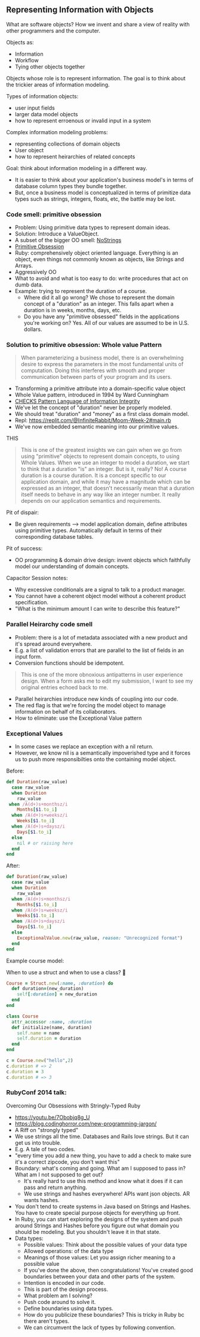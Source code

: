 
## Representing Information with Objects

What are software objects? How we invent and share a view of reality with other programmers and the computer.

Objects as:

- Information
- Workflow
- Tying other objects together

Objects whose role is to represent information. The goal is to think about the trickier areas of information modeling.

Types of information objects:

- user input fields
- larger data model objects
- how to represent erroenous or invalid input in a system

Complex information modeling problems:

- representing collections of domain objects
- User object
- how to represent heirarchies of related concepts

Goal: think about information modeling in a different way.

- It is easier to think about your application's business model's in terms of database column types they bundle together.
- But, once a business model is conceptualized in terms of primitize data types such as strings, integers, floats, etc, the battle may be lost.

### Code smell: primitive obsession

- Problem: Using primitive data types to represent domain ideas.
- Solution: Introduce a ValueObject.
- A subset of the bigger OO smell: [NoStrings](http://wiki.c2.com/?NoStrings)
- [Primitive Obsession](http://wiki.c2.com/?PrimitiveObsession)
- Ruby: comprehensively object oriented language. Everything is an object, even things not commonly known as objects, like Strings and Arrays.
- Aggressively OO
- What to avoid and what is too easy to do: write procedures that act on dumb data.
- Example: trying to represent the duration of a course.
  - Where did it all go wrong? We chose to represent the domain concept of a "duration" as an integer. This falls apart when a duration is in weeks, months, days, etc.
  - Do you have any "primitive obsessed" fields in the applications you're working on? Yes. All of our values are assumed to be in U.S. dollars.

### Solution to primitive obsession: Whole value Pattern

> When parameterizing a business model, there is an overwhelming desire to express the parameters in the most fundamental units of computation.
> Doing this interferes with smooth and proper communication between parts of your program and its users.

- Transforming a primitive attribute into a domain-specific value object
- Whole Value pattern, introduced in 1994 by Ward Cunningham
- [CHECKS Pattern Language of Information Integrity](http://c2.com/ppr/checks.html)
- We've let the concept of "duration" never be properly modeled.
- We should treat "duration" and "money" as a first class domain model.
- Repl: https://replit.com/@InfiniteRabbit/Moom-Week-2#main.rb
- We've now embedded semantic meaning into our primitive values.

THIS

> This is one of the greatest insights we can gain when we go from using "primitive" objects to represent domain concepts, to using Whole Values. When we use an integer to model a duration, we start to think that a duration "is" an integer. But is it, really? No! A course duration is a course duration. It is a concept specific to our application domain, and while it may have a magnitude which can be expressed as an integer, that doesn't necessarily mean that a duration itself needs to behave in any way like an integer number. It really depends on our application semantics and requirements.


Pit of dispair:

- Be given requirements --> model application domain, define attributes using primitive types. Automatically default in terms of their corresponding database tables.

Pit of success:

- OO programming & domain drive design: invent objects which faithfully model our understanding of domain concepts.

Capacitor Session notes:

- Why excessive conditionals are a signal to talk to a product manager.
- You cannot have a coherent object model without a coherent product specification.
- "What is the minimum amount I can write to describe this feature?"

### Parallel Heirarchy code smell

- Problem: there is a lot of metadata associated with a new product and it's spread around everywhere.
- E.g. a list of validation errors that are parallel to the list of fields in an input form.
- Conversion functions should be idempotent.

> This is one of the more obnoxious antipatterns in user experience design. When a form asks me to edit my submission, I want to see my original entries echoed back to me.

- Parallel heirarchies introduce new kinds of coupling into our code.
- The red flag is that we're forcing the model object to manage information on behalf of its collaborators.
- How to eliminate: use the Exceptional Value pattern

### Exceptional Values

- In some cases we replace an exception with a nil return.
- However, we know nil is a semantically impoverished type and it forces us to push more responsibilties onto the containing model object.

Before:

```ruby
def Duration(raw_value)
  case raw_value
  when Duration
    raw_value
 when /A(d+)s+monthsz/i
    Months[$1.to_i]
  when /A(d+)s+weeksz/i
    Weeks[$1.to_i]
  when /A(d+)s+daysz/i
    Days[$1.to_i]
  else
    nil # or raising here
  end
end
```

After:

```ruby
def Duration(raw_value)
  case raw_value
  when Duration
    raw_value
  when /A(d+)s+monthsz/i
    Months[$1.to_i]
  when /A(d+)s+weeksz/i
    Weeks[$1.to_i]
  when /A(d+)s+daysz/i
    Days[$1.to_i]
  else
    ExceptionalValue.new(raw_value, reason: "Unrecognized format")
  end
end
```

Example course model:

When to use a struct and when to use a class? 🤔

```ruby
Course = Struct.new(:name, :duration) do
  def duration=(new_duration)
    self[:duration] = new_duration
  end
end

class Course
  attr_accessor :name, :duration
  def initialize(name, duration)
    self.name = name
    self.duration = duration
  end
end

c = Course.new("hello",2)
c.duration # => 2
c.duration = 3
c.duration # => 3
```

### RubyConf 2014 talk:
Overcoming Our Obsessions with Stringly-Typed Ruby

- https://youtu.be/7Obobjq8g_U
- https://blog.codinghorror.com/new-programming-jargon/
- A Riff on "strongly typed"
- We use strings all the time. Databases and Rails love strings. But it can get us into trouble.
- E.g. A tale of two codes.
- "every time you add a new thing, you have to add a check to make sure it's a correct zipcode, you don't want this"
- Boundary: what's coming and going. What am I supposed to pass in? What am I not supposed to get out?
  - It's really hard to use this method and know what it does if it can pass and return anything.
  - We use strings and hashes everywhere! APIs want json objects. AR wants hashes.
- You don't tend to create systems in Java based on Strings and Hashes. You have to create special purpose objects for everything up front.
- In Ruby, you can start exploring the designs of the system and push around Strings and Hashes before you figure out what domain you should be modeling. But you shouldn't leave it in that state.
- Data types: 
  - Possible values: Think about the possible values of your data type
  - Allowed operations: of the data type
  - Meanings of those values: Let you assign richer meaning to a possible value
  - If you've done the above, then congratulations! You've created good boundaries between your data and other parts of the system.
  -  Intention is encoded in our code.
  -  This is part of the design process. 
  -  What problem am I solving?
  -  Push code around to solve it.
  -  Define boundaries using data types.
  - How do you publicize these boundaries? This is tricky in Ruby bc there aren't types.
  - We can circumvent the lack of types by following convention.




